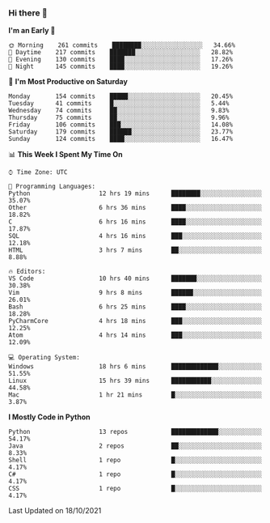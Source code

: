 ### Hi there 👋

<!--START_SECTION:waka-->
**I'm an Early 🐤** 

```text
🌞 Morning    261 commits    ████████░░░░░░░░░░░░░░░░░   34.66% 
🌆 Daytime    217 commits    ███████░░░░░░░░░░░░░░░░░░   28.82% 
🌃 Evening    130 commits    ████░░░░░░░░░░░░░░░░░░░░░   17.26% 
🌙 Night      145 commits    ████░░░░░░░░░░░░░░░░░░░░░   19.26%

```
📅 **I'm Most Productive on Saturday** 

```text
Monday       154 commits    █████░░░░░░░░░░░░░░░░░░░░   20.45% 
Tuesday      41 commits     █░░░░░░░░░░░░░░░░░░░░░░░░   5.44% 
Wednesday    74 commits     ██░░░░░░░░░░░░░░░░░░░░░░░   9.83% 
Thursday     75 commits     ██░░░░░░░░░░░░░░░░░░░░░░░   9.96% 
Friday       106 commits    ███░░░░░░░░░░░░░░░░░░░░░░   14.08% 
Saturday     179 commits    ██████░░░░░░░░░░░░░░░░░░░   23.77% 
Sunday       124 commits    ████░░░░░░░░░░░░░░░░░░░░░   16.47%

```


📊 **This Week I Spent My Time On** 

```text
⌚︎ Time Zone: UTC

💬 Programming Languages: 
Python                   12 hrs 19 mins      ████████░░░░░░░░░░░░░░░░░   35.07% 
Other                    6 hrs 36 mins       ████░░░░░░░░░░░░░░░░░░░░░   18.82% 
C                        6 hrs 16 mins       ████░░░░░░░░░░░░░░░░░░░░░   17.87% 
SQL                      4 hrs 16 mins       ███░░░░░░░░░░░░░░░░░░░░░░   12.18% 
HTML                     3 hrs 7 mins        ██░░░░░░░░░░░░░░░░░░░░░░░   8.88%

🔥 Editors: 
VS Code                  10 hrs 40 mins      ███████░░░░░░░░░░░░░░░░░░   30.38% 
Vim                      9 hrs 8 mins        ██████░░░░░░░░░░░░░░░░░░░   26.01% 
Bash                     6 hrs 25 mins       ████░░░░░░░░░░░░░░░░░░░░░   18.28% 
PyCharmCore              4 hrs 18 mins       ███░░░░░░░░░░░░░░░░░░░░░░   12.25% 
Atom                     4 hrs 14 mins       ███░░░░░░░░░░░░░░░░░░░░░░   12.09%

💻 Operating System: 
Windows                  18 hrs 6 mins       █████████████░░░░░░░░░░░░   51.55% 
Linux                    15 hrs 39 mins      ███████████░░░░░░░░░░░░░░   44.58% 
Mac                      1 hr 21 mins        █░░░░░░░░░░░░░░░░░░░░░░░░   3.87%

```

**I Mostly Code in Python** 

```text
Python                   13 repos            █████████████░░░░░░░░░░░░   54.17% 
Java                     2 repos             ██░░░░░░░░░░░░░░░░░░░░░░░   8.33% 
Shell                    1 repo              █░░░░░░░░░░░░░░░░░░░░░░░░   4.17% 
C#                       1 repo              █░░░░░░░░░░░░░░░░░░░░░░░░   4.17% 
CSS                      1 repo              █░░░░░░░░░░░░░░░░░░░░░░░░   4.17%

```



 Last Updated on 18/10/2021
<!--END_SECTION:waka-->

<!--
**e1630m/e1630m** is a ✨ _special_ ✨ repository because its `README.md` (this file) appears on your GitHub profile.

Here are some ideas to get you started:

- 🔭 I’m currently working on ...
- 🌱 I’m currently learning ...
- 👯 I’m looking to collaborate on ...
- 🤔 I’m looking for help with ...
- 💬 Ask me about ...
- 📫 How to reach me: ...
- 😄 Pronouns: ...
- ⚡ Fun fact: ...
-->
